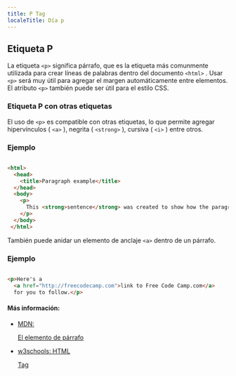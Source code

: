```yaml
---
title: P Tag
localeTitle: Día p
---
```

## Etiqueta P

La etiqueta `<p>` significa párrafo, que es la etiqueta más comunmente utilizada para crear líneas de palabras dentro del documento `<html>` . Usar `<p>` será muy útil para agregar el margen automáticamente entre elementos. El atributo `<p>` también puede ser útil para el estilo CSS.

### Etiqueta P con otras etiquetas

El uso de `<p>` es compatible con otras etiquetas, lo que permite agregar hipervínculos ( `<a>` ), negrita ( `<strong>` ), cursiva ( `<i>` ) entre otros.

### Ejemplo

```html

<html> 
  <head> 
    <title>Paragraph example</title> 
  </head> 
  <body> 
    <p> 
      This <strong>sentence</strong> was created to show how the paragraph works. 
    </p> 
  </body> 
 </html> 
```

También puede anidar un elemento de anclaje `<a>` dentro de un párrafo.

### Ejemplo

```html

<p>Here's a 
  <a href="http://freecodecamp.com">link to Free Code Camp.com</a> 
  for you to follow.</p> 
```

#### Más información:

*   [MDN: <p> El elemento de párrafo](https://developer.mozilla.org/en-US/docs/Web/HTML/Element/p)
*   [w3schools: HTML <p> Tag](https://www.w3schools.com/tags/tag_i.asp)
